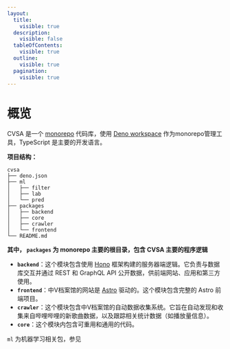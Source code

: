 ```yaml
---
layout:
  title:
    visible: true
  description:
    visible: false
  tableOfContents:
    visible: true
  outline:
    visible: true
  pagination:
    visible: true
---
```


# 概览

CVSA 是一个 [monorepo](https://en.wikipedia.org/wiki/Monorepo) 代码库，使用 [Deno workspace](https://docs.deno.com/runtime/fundamentals/workspaces/) 作为monorepo管理工具，TypeScript 是主要的开发语言。

**项目结构：**

```
cvsa
├── deno.json
├── ml
│   ├── filter
│   ├── lab
│   └── pred
├── packages
│   ├── backend
│   ├── core
│   ├── crawler
│   └── frontend
└── README.md
```

**其中， `packages` 为 monorepo 主要的根目录，包含 CVSA 主要的程序逻辑**

* **`backend`**：这个模块包含使用 [Hono](https://hono.dev/) 框架构建的服务器端逻辑。它负责与数据库交互并通过 REST 和 GraphQL API 公开数据，供前端网站、应用和第三方使用。
* **`frontend`**：中V档案馆的网站是 [Astro](https://astro.build/) 驱动的。这个模块包含完整的 Astro 前端项目。
* **`crawler`**：这个模块包含中V档案馆的自动数据收集系统。它旨在自动发现和收集来自哔哩哔哩的新歌曲数据，以及跟踪相关统计数据（如播放量信息）。
* **`core`**：这个模块内包含可重用和通用的代码。

`ml` 为机器学习相关包，参见
